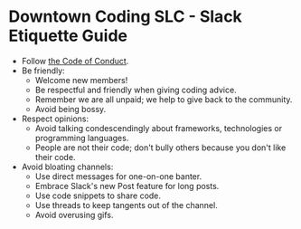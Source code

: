 # Downtown Coding SLC - Slack Etiquette Guide

- Follow [the Code of Conduct](https://github.com/downtown-coding-slc/slack-coc).
- Be friendly:
	- Welcome new members!
	- Be respectful and friendly when giving coding advice.
	- Remember we are all unpaid; we help to give back to the community.
	- Avoid being bossy.
- Respect opinions:
	- Avoid talking condescendingly about frameworks, technologies or programming languages.
	- People are not their code; don't bully others because you don't like their code.
- Avoid bloating channels:
	- Use direct messages for one-on-one banter.
	- Embrace Slack's new Post feature for long posts.
	- Use code snippets to share code.
	- Use threads to keep tangents out of the channel.
	- Avoid overusing gifs.
